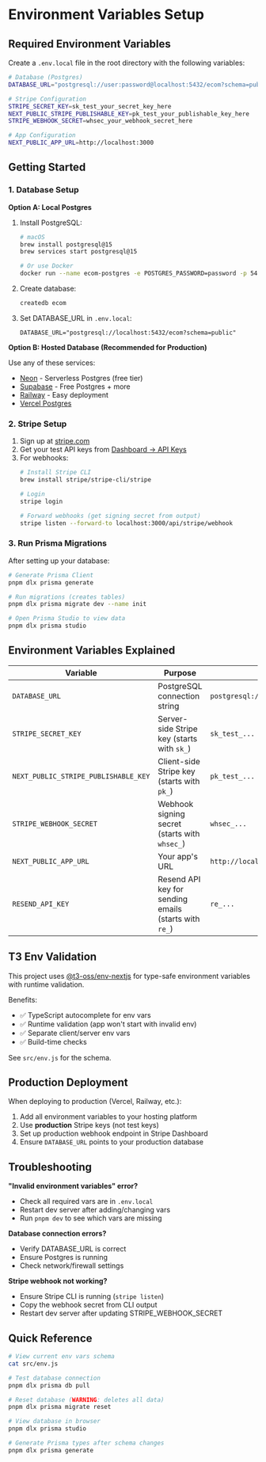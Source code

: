 # Environment Variables Setup

## Required Environment Variables

Create a `.env.local` file in the root directory with the following variables:

```bash
# Database (Postgres)
DATABASE_URL="postgresql://user:password@localhost:5432/ecom?schema=public"

# Stripe Configuration
STRIPE_SECRET_KEY=sk_test_your_secret_key_here
NEXT_PUBLIC_STRIPE_PUBLISHABLE_KEY=pk_test_your_publishable_key_here
STRIPE_WEBHOOK_SECRET=whsec_your_webhook_secret_here

# App Configuration
NEXT_PUBLIC_APP_URL=http://localhost:3000
```

## Getting Started

### 1. Database Setup

**Option A: Local Postgres**

1. Install PostgreSQL:
   ```bash
   # macOS
   brew install postgresql@15
   brew services start postgresql@15
   
   # Or use Docker
   docker run --name ecom-postgres -e POSTGRES_PASSWORD=password -p 5432:5432 -d postgres:15
   ```

2. Create database:
   ```bash
   createdb ecom
   ```

3. Set DATABASE_URL in `.env.local`:
   ```
   DATABASE_URL="postgresql://localhost:5432/ecom?schema=public"
   ```

**Option B: Hosted Database (Recommended for Production)**

Use any of these services:
- [Neon](https://neon.tech/) - Serverless Postgres (free tier)
- [Supabase](https://supabase.com/) - Free Postgres + more
- [Railway](https://railway.app/) - Easy deployment
- [Vercel Postgres](https://vercel.com/docs/storage/vercel-postgres)

### 2. Stripe Setup

1. Sign up at [stripe.com](https://stripe.com)
2. Get your test API keys from [Dashboard → API Keys](https://dashboard.stripe.com/test/apikeys)
3. For webhooks:
   ```bash
   # Install Stripe CLI
   brew install stripe/stripe-cli/stripe
   
   # Login
   stripe login
   
   # Forward webhooks (get signing secret from output)
   stripe listen --forward-to localhost:3000/api/stripe/webhook
   ```

### 3. Run Prisma Migrations

After setting up your database:

```bash
# Generate Prisma Client
pnpm dlx prisma generate

# Run migrations (creates tables)
pnpm dlx prisma migrate dev --name init

# Open Prisma Studio to view data
pnpm dlx prisma studio
```

## Environment Variables Explained

| Variable | Purpose | Example |
|----------|---------|---------|
| `DATABASE_URL` | PostgreSQL connection string | `postgresql://user:pass@host:5432/db` |
| `STRIPE_SECRET_KEY` | Server-side Stripe key (starts with `sk_`) | `sk_test_...` |
| `NEXT_PUBLIC_STRIPE_PUBLISHABLE_KEY` | Client-side Stripe key (starts with `pk_`) | `pk_test_...` |
| `STRIPE_WEBHOOK_SECRET` | Webhook signing secret (starts with `whsec_`) | `whsec_...` |
| `NEXT_PUBLIC_APP_URL` | Your app's URL | `http://localhost:3000` |
| `RESEND_API_KEY` | Resend API key for sending emails (starts with `re_`) | `re_...` |

## T3 Env Validation

This project uses [@t3-oss/env-nextjs](https://env.t3.gg/) for type-safe environment variables with runtime validation.

Benefits:
- ✅ TypeScript autocomplete for env vars
- ✅ Runtime validation (app won't start with invalid env)
- ✅ Separate client/server env vars
- ✅ Build-time checks

See `src/env.js` for the schema.

## Production Deployment

When deploying to production (Vercel, Railway, etc.):

1. Add all environment variables to your hosting platform
2. Use **production** Stripe keys (not test keys)
3. Set up production webhook endpoint in Stripe Dashboard
4. Ensure `DATABASE_URL` points to your production database

## Troubleshooting

**"Invalid environment variables" error?**
- Check all required vars are in `.env.local`
- Restart dev server after adding/changing vars
- Run `pnpm dev` to see which vars are missing

**Database connection errors?**
- Verify DATABASE_URL is correct
- Ensure Postgres is running
- Check network/firewall settings

**Stripe webhook not working?**
- Ensure Stripe CLI is running (`stripe listen`)
- Copy the webhook secret from CLI output
- Restart dev server after updating STRIPE_WEBHOOK_SECRET

## Quick Reference

```bash
# View current env vars schema
cat src/env.js

# Test database connection
pnpm dlx prisma db pull

# Reset database (WARNING: deletes all data)
pnpm dlx prisma migrate reset

# View database in browser
pnpm dlx prisma studio

# Generate Prisma types after schema changes
pnpm dlx prisma generate
```

